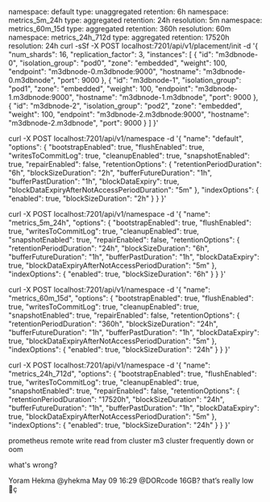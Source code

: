 
namespace: default
type: unaggregated
retention: 6h
namespace: metrics_5m_24h
type: aggregated
retention: 24h
resolution: 5m
namespace: metrics_60m_15d
type: aggregated
retention: 360h
resolution: 60m
namespace: metrics_24h_712d
type: aggregated
retention: 17520h
resolution: 24h
curl -sSf -X POST localhost:7201/api/v1/placement/init -d '{
"num_shards": 16,
"replication_factor": 3,
"instances": [
{
"id": "m3dbnode-0",
"isolation_group": "pod0",
"zone": "embedded",
"weight": 100,
"endpoint": "m3dbnode-0.m3dbnode:9000",
"hostname": "m3dbnode-0.m3dbnode",
"port": 9000
},
{
"id": "m3dbnode-1",
"isolation_group": "pod1",
"zone": "embedded",
"weight": 100,
"endpoint": "m3dbnode-1.m3dbnode:9000",
"hostname": "m3dbnode-1.m3dbnode",
"port": 9000
},
{
"id": "m3dbnode-2",
"isolation_group": "pod2",
"zone": "embedded",
"weight": 100,
"endpoint": "m3dbnode-2.m3dbnode:9000",
"hostname": "m3dbnode-2.m3dbnode",
"port": 9000
}
]
}'

curl -X POST localhost:7201/api/v1/namespace -d '{
"name": "default",
"options": {
"bootstrapEnabled": true,
"flushEnabled": true,
"writesToCommitLog": true,
"cleanupEnabled": true,
"snapshotEnabled": true,
"repairEnabled": false,
"retentionOptions": {
"retentionPeriodDuration": "6h",
"blockSizeDuration": "2h",
"bufferFutureDuration": "1h",
"bufferPastDuration": "1h",
"blockDataExpiry": true,
"blockDataExpiryAfterNotAccessPeriodDuration": "5m"
},
"indexOptions": {
"enabled": true,
"blockSizeDuration": "2h"
}
}
}'

curl -X POST localhost:7201/api/v1/namespace -d '{
"name": "metrics_5m_24h",
"options": {
"bootstrapEnabled": true,
"flushEnabled": true,
"writesToCommitLog": true,
"cleanupEnabled": true,
"snapshotEnabled": true,
"repairEnabled": false,
"retentionOptions": {
"retentionPeriodDuration": "24h",
"blockSizeDuration": "6h",
"bufferFutureDuration": "1h",
"bufferPastDuration": "1h",
"blockDataExpiry": true,
"blockDataExpiryAfterNotAccessPeriodDuration": "5m"
},
"indexOptions": {
"enabled": true,
"blockSizeDuration": "6h"
}
}
}'

curl -X POST localhost:7201/api/v1/namespace -d '{
"name": "metrics_60m_15d",
"options": {
"bootstrapEnabled": true,
"flushEnabled": true,
"writesToCommitLog": true,
"cleanupEnabled": true,
"snapshotEnabled": true,
"repairEnabled": false,
"retentionOptions": {
"retentionPeriodDuration": "360h",
"blockSizeDuration": "24h",
"bufferFutureDuration": "1h",
"bufferPastDuration": "1h",
"blockDataExpiry": true,
"blockDataExpiryAfterNotAccessPeriodDuration": "5m"
},
"indexOptions": {
"enabled": true,
"blockSizeDuration": "24h"
}
}
}'

curl -X POST localhost:7201/api/v1/namespace -d '{
"name": "metrics_24h_712d",
"options": {
"bootstrapEnabled": true,
"flushEnabled": true,
"writesToCommitLog": true,
"cleanupEnabled": true,
"snapshotEnabled": true,
"repairEnabled": false,
"retentionOptions": {
"retentionPeriodDuration": "17520h",
"blockSizeDuration": "24h",
"bufferFutureDuration": "1h",
"bufferPastDuration": "1h",
"blockDataExpiry": true,
"blockDataExpiryAfterNotAccessPeriodDuration": "5m"
},
"indexOptions": {
"enabled": true,
"blockSizeDuration": "24h"
}
}
}'

prometheus remote write read from cluster
m3 cluster frequently down or oom

what's wrong?


Yoram Hekma @yhekma May 09 16:29
@DORcode 16GB?
that’s really low
ç

